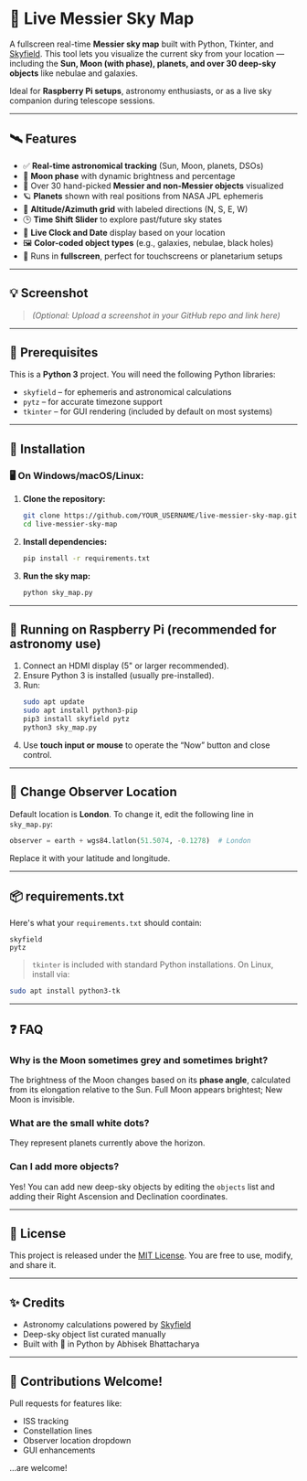 # 🌌 Live Messier Sky Map

A fullscreen real-time **Messier sky map** built with Python, Tkinter, and [Skyfield](https://rhodesmill.org/skyfield/). This tool lets you visualize the current sky from your location — including the **Sun, Moon (with phase), planets, and over 30 deep-sky objects** like nebulae and galaxies.

Ideal for **Raspberry Pi setups**, astronomy enthusiasts, or as a live sky companion during telescope sessions.

---

## 🛰️ Features

- ✅ **Real-time astronomical tracking** (Sun, Moon, planets, DSOs)
- 🌙 **Moon phase** with dynamic brightness and percentage
- 🔭 Over 30 hand-picked **Messier and non-Messier objects** visualized
- 🪐 **Planets** shown with real positions from NASA JPL ephemeris
- 🧭 **Altitude/Azimuth grid** with labeled directions (N, S, E, W)
- 🕒 **Time Shift Slider** to explore past/future sky states
- 📅 **Live Clock and Date** display based on your location
- 🖼️ **Color-coded object types** (e.g., galaxies, nebulae, black holes)
- 🎯 Runs in **fullscreen**, perfect for touchscreens or planetarium setups

---

## 💡 Screenshot

> *(Optional: Upload a screenshot in your GitHub repo and link here)*

---

## 🧰 Prerequisites

This is a **Python 3** project. You will need the following Python libraries:

- `skyfield` – for ephemeris and astronomical calculations
- `pytz` – for accurate timezone support
- `tkinter` – for GUI rendering (included by default on most systems)

---

## 🔧 Installation

### 🖥️ On Windows/macOS/Linux:

1. **Clone the repository:**
   ```bash
   git clone https://github.com/YOUR_USERNAME/live-messier-sky-map.git
   cd live-messier-sky-map
   ```

2. **Install dependencies:**
   ```bash
   pip install -r requirements.txt
   ```

3. **Run the sky map:**
   ```bash
   python sky_map.py
   ```

---

## 🍓 Running on Raspberry Pi (recommended for astronomy use)

1. Connect an HDMI display (5" or larger recommended).
2. Ensure Python 3 is installed (usually pre-installed).
3. Run:
   ```bash
   sudo apt update
   sudo apt install python3-pip
   pip3 install skyfield pytz
   python3 sky_map.py
   ```
4. Use **touch input or mouse** to operate the “Now” button and close control.

---

## 🧭 Change Observer Location

Default location is **London**. To change it, edit the following line in `sky_map.py`:

```python
observer = earth + wgs84.latlon(51.5074, -0.1278)  # London
```

Replace it with your latitude and longitude.

---

## 📦 requirements.txt

Here's what your `requirements.txt` should contain:

```
skyfield
pytz
```

> `tkinter` is included with standard Python installations. On Linux, install via:
```bash
sudo apt install python3-tk
```

---

## ❓ FAQ

### Why is the Moon sometimes grey and sometimes bright?
The brightness of the Moon changes based on its **phase angle**, calculated from its elongation relative to the Sun. Full Moon appears brightest; New Moon is invisible.

### What are the small white dots?
They represent planets currently above the horizon.

### Can I add more objects?
Yes! You can add new deep-sky objects by editing the `objects` list and adding their Right Ascension and Declination coordinates.

---

## 📜 License

This project is released under the [MIT License](LICENSE). You are free to use, modify, and share it.

---

## ✨ Credits

- Astronomy calculations powered by [Skyfield](https://rhodesmill.org/skyfield/)
- Deep-sky object list curated manually
- Built with 💫 in Python by Abhisek Bhattacharya

---

## 🙌 Contributions Welcome!

Pull requests for features like:
- ISS tracking
- Constellation lines
- Observer location dropdown
- GUI enhancements

...are welcome!